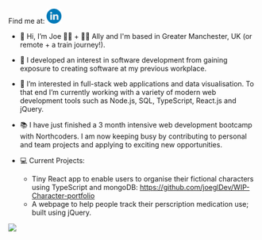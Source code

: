 Find me at: [<img alt="linked in profile image with link" width="30px" src="readMeHeaderLinkedIn.png.png" />](https://www.linkedin.com/in/JoeGilbertDev)

- 👋 Hi, I’m Joe 🏳️‍🌈 + 🏳️‍⚧️ Ally and I'm based in Greater Manchester, UK (or remote + a train journey!). 
- 🔬 I developed an interest in software development from gaining exposure to creating software at my previous workplace.
- 🌱 I’m interested in full-stack web applications and data visualisation. To that end I’m currently working with a variety of modern web development tools such as Node.js, SQL, TypeScript, React.js and jQuery.
- 📚 I have just finished a 3 month intensive web development bootcamp with Northcoders. I am now keeping busy by contributing to personal and team projects and applying to exciting new opportunities.
- 💻 Current Projects: 
  * Tiny React app to enable users to organise their fictional characters using TypeScript and mongoDB: https://github.com/joeglDev/WIP-Character-portfolio
  * A webpage to help people track their perscription medication use; built using jQuery.
  
  <div align="center">
<img src="https://github-readme-stats.vercel.app/api/top-langs?username=joegldev&layout=compact"/>
</div>

<!---
joeglDev/joeglDev is a ✨ special ✨ repository because its `README.md` (this file) appears on your GitHub profile.
You can click the Preview link to take a look at your changes.
--->

